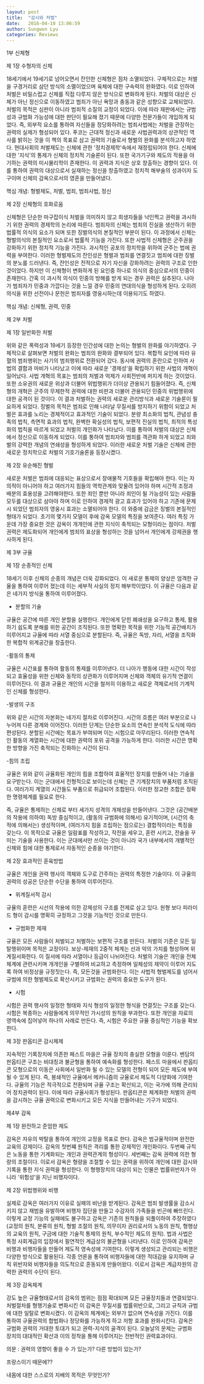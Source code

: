 ```yaml
---
layout: post
title:  "감시와 처벌"
date:   2016-04-10 13:06:59
author: Sungwon Lyu
categories: Reviews
---
```

1부 신체형

제 1장 수형자의 신체

 18세기에서 19세기로 넘어오면서 잔인한 신체형은 점차 소멸되었다. 구체적으로는 처벌을 구경거리로 삼던 방식의 소멸이었으며 육체에 대한 구속력의 완화였다. 이로 인하여 처벌은 비밀스럽고 신체를 직접 다루지 않은 방식으로 변화하게 된다. 처벌의 대상은 신체가 아닌 정신으로 이동하였고 범죄가 아닌 욕망과 충동과 같은 성향으로 교체되었다. 처벌의 목적은 심판이 아니라 범죄적 소질의 교정이 되었다. 이에 따라 재판에서는 규범성과 규범화 가능성에 대한 판단이 필요해 졌기 때문에 다양한 전문가들이 개입하게 되었다. 즉, 외부적 요소를 통하여 자신들을 정당화하려는 범죄사법에는 처벌을 관장하는 권력의 실제가 형성되어 있다. 푸코는 근대적 정신과 새로운 사법권력과의 상관적인 역사를 밝히는 것을 이 책의 목표로 삼고 권력의 기술로서 형벌의 완화를 분석하고자 하였다. 현대사회의 처벌제도는 신체에 관한 '정치경제학'속에서 재정립되어야 한다. 신체에 대한 '지식'의 통제가 신체의 정치적 기술론이 된다. 또한 국가기구와 제도의 작용을 야기하는 권력의 미시물리학이 존재한다. 이 권력과 지식은 상호 창출하는 경향이 있다. 이를 통하여 권력의 대상으로서 실재하는 정신을 창출하였고 정치적 해부술의 성과이자 도구이며 신체의 감옥으로서의 영혼을 만들어냈다. 

핵심 개념: 형벌제도, 처벌, 범죄, 범죄사법, 정신

제 2장 신체형의 호화로움

신체형은 단순한 마구잡이식 처벌을 의미하지 않고 희생자들을 낙인찍고 권력을 과시하기 위한 권력의 경제학의 논리에 따른다. 범죄자의 신체는 범죄의 진실을 생산하기 위한 법률적 의식의 요소가 되며 또한 징벌의식의 본질적인 부분이 된다. 이 과정에서 신체는 형벌의식의 본질적인 요소로서 법률적 기능을 가진다. 또한 사법적 신체형은 군주권을 강화하기 위한 정치적 기능을 가진다. 과시적인 공포의 정치학을 위하여 군주는 법에 권력을 부여한다. 이러한 형벌제도의 잔인성은 형벌과 범죄를 연결짓고 범죄에 대한 징벌의 분노를 드러낸다. 즉, 잔인성은 전적으로 자기 자신을 강화하려는 권력의 구조로 인한 것이었다. 하지만 이 신체형이 변화하게 된 요인중 하나로 의식의 중심으로서의 민중이 존재한다. 간혹 이 과시적 의식이 민중의 방해를 받게 되는 경우 권력은 실추된다. 나아가 범죄자가 민중과 가깝다는 것을 느낄 경우 민중의 연대의식을 형성하게 된다. 오히려 의식을 위한 선전이나 문헌은 범죄자를 영웅시하는데 이용되기도 하였다. 

핵심 개념: 신체형, 권력, 민중

제 2부 처벌

제 1장 일반화한 처벌

위와 같은 폭력성과 19세기 등장한 인간성에 대한 논의는 형벌의 완화를 야기하였다. 구체적으로 살펴보면 처벌의 완화는 범죄의 완화와 결부되어 있다. 복합적 요인에 따라 유혈의 범죄행위는 사기의 범죄행위로 전환되어 갔다. 동시에 권력의 혼란으로 인하여 사법의 결함과 마비가 나타났고 이에 따라 새로운 '경제성'을 확립하기 위한 사법의 개혁이 일어났다. 사법 개혁의 목표는 범죄의 처벌과 억제가 사회전반에 퍼지게 하는 것이었다. 또한 소유권의 새로운 위상과 더불어 위법행위가 더이상 관용되기 힘들어졌다. 즉, 신체형의 개혁은 군주의 무제한적 권력에 대한 비판과 더불어 관용되던 민중의 위법행위에 대한 공격이 된 것이다. 이 결과 처벌하는 권력의 새로운 관리방식과 새로운 기술론이 필요하게 되었다. 징벌의 목적은 범죄로 인해 나타날 무질서를 방지하기 위함이 되었고 처벌은 효과를 노리는 경제적이고 효과적인 기술이 되었다. 분량 최소화의 법칙, 관념성 충족의 법칙, 측면적 효과의 법칙, 완벽한 확실성의 법칙, 보편적 진실의 법칙, 최적의 특성화의 법칙을 따르게 되었고 처벌의 개인화가 나타났다. 이를 통하여 처벌의 대상은 신체에서 정신으로 이동하게 되었다. 이를 통하여 범죄자와 범죄를 객관화 하게 되었고 죄와 벌의 강력한 개념의 연쇄성을 형성하게 되었다. 이러한 새로운 처벌 기술은 신체에 관한 새로운 정치학으로 처벌의 기호기술론을 등장시켰다.

제 2장 유순해진 형벌

 새로운 처벌은 범죄에 대응되는 표상으로서 장애물적 기호들을 확립해야 한다. 이는 자의적이 아니어야 하고 여러가지 힘들의 역학관계와 맞물려 있어야 하며 시간적 조정과 배분의 효용성을 고려해야한다.  또한 죄인 뿐만 아니라 죄인이 될 가능성이 있는 사람들 모두를 대상으로 삼아야 하며 이로 인하여 경제적 광고 효과가 있어야 하고 기존에 문제시 되었던 범죄자의 영웅시 효과는 소멸되어야 한다. 이 와중에 감금은 징벌의 본질적인 형태가 되었다. 초기의 몇가지 모델이 후에 감옥 모델의 특징을 보여준다. 여러 특징 가운데 가장 중요한 것은 감옥이 개개인에 관한 지식이 축적되는 모형이라는 점이다. 처벌 권력은 제도화되어 개인에게 범죄의 표상을 형성하는 것을 넘어서 개인에게 강제권을 행사하게 된다. 

제 3부 규율

제 1장 순종적인 신체

 18세기 이후 신체의 순종의 개념은 더욱 강화되었다. 이 새로운 통제의 양상은 엄격한 규율을 통하여 이루어 졌는데 이는 세부적 사실의 정치 해부학이었다. 이 규율은 다음과 같은 네가지 방식을 통하여 이루어졌다.

- 분할의 기술

 규율은 공간에 따른 개인 분할을 실행한다. 개인에게 닫힌 폐쇄성을 요구하고 통제, 활용하기 쉽도록 분해를 위한 공간이 조직된다. 또한 명확한 목적을 위한 기능적 공간배치가 이루어지고 규율에 따라 서열 중심으로 분할된다. 즉, 규율은 독방, 자리, 서열을 조직화 한 복합적 위계공간을 창출한다.  

-활동의 통제

 규율은 시간표를 통하여 활동의 통제를 이루어낸다. 더 나아가 행동에 대한 시간이 작성되고 효율성을 위한 신체와 동작의 상관화가 이루어지며 신체와 객체의 유기적 연결이 이루어진다. 이 결과 규율은 개인의 시간을 철저히 이용하고 새로운 객체로서의 기계적인 신체를 형성한다. 

-발생의 구조

 위와 같은 시간의 자본화는 네가지 절차로 이루어진다. 시간의 흐름은 여러 부분으로 나누어져 다른 경계와 이어진다. 이러한 단계는 단순한 요소의 연속인 분석적 도식에 따라 편성된다. 분할된 시간에는 목표가 부여되며 이는 시험으로 마무리된다. 이러한 연속적인 활동의 계열화는 시간에 대한 권력의 포위 공격을 가능하게 한다. 이러한 시간은 명확한 방향을 가진 축적되는 진화하는 시간이 된다.

-힘의 조립

 규율은 위와 같이 규율화된 개인의 힘을 조합하여 효율적인 장치를 만들어 내는 기술을 요구받는다. 이는 군대에서 전형적으로 보이는데 신체는 큰 기계장치의 부품처럼 조직된다. 여러가지 계열의 시간들도 부품으로 취급되어 조합된다. 이러한 정교한 조합은 정확한 명령체계를 필요로 한다.

즉, 규율은 통제하는 신체로 부터 세가지 성격의 개체성을 만들어낸다. 그것은 (공간배분의 작용에 의하여) 독방 중심적이고, (활동의 규범화에 의해서) 유기적이며, (시간의 축적에 의해서는) 생성적이며, (여러가지 힘을 조립하는 점으로는) 결합적이라는 특징을 갖는다. 이 목적으로 규율은 일람표를 작성하고, 작전을 세우고, 훈련 시키고, 전술을 꾸미는 기술을 사용한다. 이는 군대에서만 쓰이는 것이 아니라 국가 내부에서의 개별적인 신체와 힘에 대한 통제로서 자동적인 순종을 야기한다.

제 2장 효과적인 훈육방법

 규율은 개인을 권력 행사의 객체와 도구로 간주하는 권력의 특정한 기술이다. 이 규율의 권력의 성공은 단순한 수단을 통하여 이루어진다. 

- 위계질서적 감시

 규율의 훈련은 시선의 작용에 의한 강제성의 구조를 전제로 삼고 있다. 원형 보다 피라미드 형이 감시를 명확히 규정하고 그것을 기능적인 것으로 만든다. 

- 규범화한 제재

 규율은 모든 사람들이 처벌되고 처벌하는 보편적 구조를 만든다. 처벌의 기준은 모든 일탈행위이며 목적은 교정이다. 보상-제재의 2중적 체계는 선과 악의 가치를 형성하며 위계질서화한다. 이 질서에 따라 서열이나 등급이 나뉘어진다. 처벌의 기술은 개인을 전체 체계에 관련시키며 개개인을 구별하여 비교하고 측정하며 일체성의 제약이 이루어 지도록 하여 비정상을 규정짓는다. 즉, 모든것을 규범화한다. 이는 사법적 형벌제도를 넘어서 규범에 의한 형벌제도로 확산시키고 규범화는 권력의 중요한 도구가 된다. 

- 시험

 시험은 권력 행사의 일정한 형태와 지식 형성의 일정한 형식을 연결짓는 구조를 갖는다. 시험은 복종하는 사람들에게 의무적인 가시성의 원칙을 부과한다. 또한 개인을 자료의 영역속에 집어넣어 하나의 사례로 만든다. 즉, 시험은 주요한 규율 중심적인 기능을 확보한다.  

제 3장 판옵티콘 감시체제

 지속적인 기록장치에 의존한 페스트 마을은 규율 장치의 충실한 모형을 이룬다. 벤담의 판옵티콘 구조는 비대칭과 불균형을 통하여 예속화를 형성한다. 페스트 마을에서 판옵티콘 모형으로의 이동은 사회에서 일반화 될 수 있는 모델의 전형이 되어 모든 제도에 부여될 수 있게 된다. 즉, 봉쇄적인 규율에서 메커니즘의 규율로서 제도적 다양화에 기여한다. 규율의 기능은 적극적으로 전환되며 규율 구조는 확산되고, 이는 국가에 의해 관리되어 정치권력이 된다. 이에 따라 규율사회가 형성된다. 판옵티콘은 체계화한 처벌의 권력을 감시하는 규율 권력으로 변화시키고 모든 지식을 만들어내는 기구가 되었다. 

제4부 감옥

제 1장 완전하고 준엄한 제도

감옥은 자유의 박탈을 통하여 개인의 교정을 목표로 한다. 감옥은 범규율적이며 완전한 교육의 강제이다. 감옥의 첫번쨰 원칙은 격리를 통한 강제적인 개인화이다. 두번째 규칙은 노동을 통한 기계화되는 개인과 권력관계의 형성이다. 세번째는 감옥 권력에 의한 형량의 조절이다. 이로서 감옥은 형량을 조절할 수 있는 권력을 위하여 개인에 대한 감시와 기록을 통한 지식 권력을 형성한다. 이 형행장치의 대상이 되는 인물은 법률위반자가 아니라 '위험성'을 지닌 비행자이다. 

제 2장 위법행위와 비행

 실제로 감옥은 여러가지 이유로 실패의 비난을 받게된다. 감옥은 범죄 발생률을 감소시키지 않고 재범을 유발하며 비행자 집단을 만들고 수감자의 가족들을 빈곤에 빠뜨린다. 이렇게 교정 기능의 실패에도 불구하고 감옥은 기존의 원칙들을 되풀이하여 주장하였다(교정의 원칙, 분류의 원칙, 형벌 조절의 원칙, 의무이자 권리로서의 노동의 원칙, 형행상의 교육의 원칙, 구금에 대한 기술적 통제의 원칙, 부수적인 제도의 원칙). 법과 사법은 특정 사회계급의 입장에서 필연적인 계급상의 불균형을 나타낸다. 이로 인하여 감옥은 비행과 비행자들을 만들어 제도적 영속성에 기여한다. 이렇게 생성되고 관리되는 비행은 다양한 방식으로 활용된다. 각종 언론을 통하여 비행자들에 대한 적대감을 유지하며 규칙 위반자와 비행자들을 의도적으로 혼동되게 만들어왔다. 이로서 감옥은 계급차원의 강력한 권력의 수단이 된다. 

제 3장 감옥체계

 강도 높은 규율형태로서의 감옥의 범위는 점점 확대되며 모든 규율장치들과 연결되었다. 처벌절차를 형행기술로 변화시킨 이 감옥은 무질서를 법률위반으로, 그리고 규칙과 규범에 대한 일탈로 변화시켰다. 이 감옥의 체계에는 외부가 없으며 연속성을 가진다. 이를 통하여 규율권력의 합법화나 정당화를 가능하게 하고 저항 효과를 완화시킨다. 감옥은 규범화 권력의 거대한 토대가 되고 권력-지식의 골격이 된다. 오늘날의 문제는 규범화 장치의 대대적인 확산과 이의 정착을 통해 이루어지는 전반적인 권력효과이다. 

의문 : 권력의 영향이 좋을 수 가 있는가? 다른 방법이 있는가?

프랑스이기 때문에??

내몸에 대한 스스로의 지배의 목적은 무엇인가?